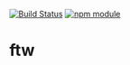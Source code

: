 [![Build Status](https://travis-ci.org/mugos/ftw.svg?branch=master)](https://travis-ci.org/mugos/ftw)
[![npm module](https://badge.fury.io/js/ftw.svg)](https://www.npmjs.org/package/ftw)

# ftw
